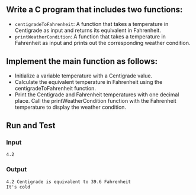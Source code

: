 ## Write a C program that includes two functions:
- `centigradeToFahrenheit`: A function that takes a temperature in Centigrade as input and returns its equivalent in Fahrenheit.
- `printWeatherCondition`: A function that takes a temperature in Fahrenheit as input and prints out the corresponding weather condition.
## Implement the main function as follows:
- Initialize a variable temperature with a Centigrade value.
- Calculate the equivalent temperature in Fahrenheit using the centigradeToFahrenheit function.
- Print the Centigrade and Fahrenheit temperatures with one decimal place.
Call the printWeatherCondition function with the Fahrenheit temperature to display the weather condition.
## Run and Test
### Input
```
4.2
```
### Output
```
4.2 Centigrade is equivalent to 39.6 Fahrenheit
It's cold
```